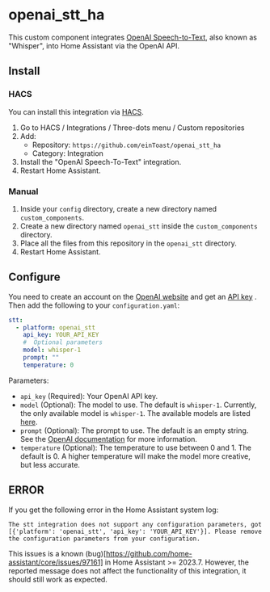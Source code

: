# openai_stt_ha
This custom component integrates [OpenAI Speech-to-Text](https://www.openai.com/speech-to-text), also known as "Whisper", into Home Assistant via the OpenAI API.


## Install

### HACS
You can install this integration via [HACS](https://hacs.xyz/). 
1. Go to HACS / Integrations / Three-dots menu / Custom repositories
2. Add:
   - Repository: `https://github.com/einToast/openai_stt_ha`
   - Category: Integration
3. Install the "OpenAI Speech-To-Text" integration.
4. Restart Home Assistant.

### Manual
1. Inside your `config` directory, create a new directory named `custom_components`.
2. Create a new directory named `openai_stt` inside the `custom_components` directory.
3. Place all the files from this repository in the `openai_stt` directory.
4. Restart Home Assistant.

## Configure
You need to create an account on the [OpenAI website](https://platform.openai.com/signup) and get an [API key](https://platform.openai.com/api-keys) .
Then add the following to your `configuration.yaml`:
```yaml
stt:
  - platform: openai_stt
    api_key: YOUR_API_KEY
    #  Optional parameters
    model: whisper-1
    prompt: ""
    temperature: 0
```
Parameters:
- `api_key` (Required): Your OpenAI API key.
- `model` (Optional): The model to use. The default is `whisper-1`. Currently, the only available model is `whisper-1`. The available models are listed [here](https://platform.openai.com/docs/models/whisper).
- `prompt` (Optional): The prompt to use. The default is an empty string. See the [OpenAI documentation](https://platform.openai.com/docs/guides/speech-to-text/prompting) for more information.
- `temperature` (Optional): The temperature to use between 0 and 1. The default is 0. A higher temperature will make the model more creative, but less accurate.

## ERROR
If you get the following error in the Home Assistant system log:
```
The stt integration does not support any configuration parameters, got [{'platform': 'openai_stt', 'api_key': 'YOUR_API_KEY'}]. Please remove the configuration parameters from your configuration.
```
This issues is a known (bug)[https://github.com/home-assistant/core/issues/97161] in Home Assistant >= 2023.7. However, the reported message does not affect the functionality of this integration, it should still work as expected.


